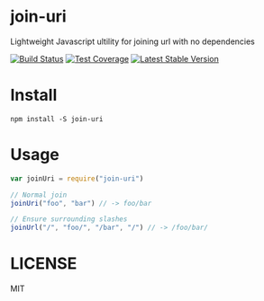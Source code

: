 # join-uri
Lightweight Javascript ultility for joining url with no dependencies

[![Build Status](https://img.shields.io/travis/thangngoc89/join-uri/master.svg?style=flat-square)](https://travis-ci.org/thangngoc89/join-uri)
[![Test Coverage](https://img.shields.io/codecov/c/github/thangngoc89/join-uri/master.svg?style=flat-square)](https://codecov.io/github/thangngoc89/join-uri?branch=master)
[![Latest Stable Version](https://img.shields.io/npm/v/join-uri.svg?style=flat-square)](https://www.npmjs.com/package/join-uri)

# Install

```console
npm install -S join-uri
```

# Usage

```js
var joinUri = require("join-uri")

// Normal join
joinUri("foo", "bar") // -> foo/bar

// Ensure surrounding slashes
joinUrl("/", "foo/", "/bar", "/") // -> /foo/bar/
```

# LICENSE

MIT
